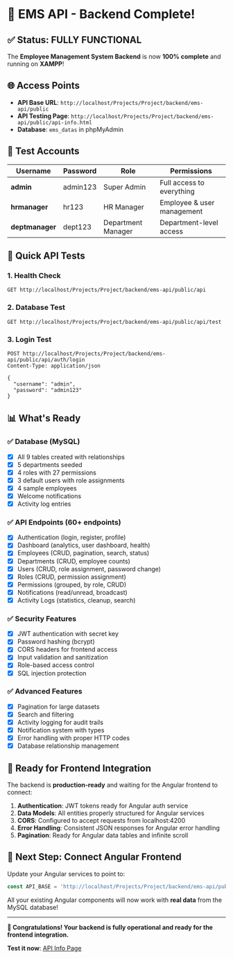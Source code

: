 # 🚀 EMS API - Backend Complete!

## ✅ Status: FULLY FUNCTIONAL

The **Employee Management System Backend** is now **100% complete** and running on **XAMPP**!

## 🌐 Access Points

- **API Base URL**: `http://localhost/Projects/Project/backend/ems-api/public`
- **API Testing Page**: `http://localhost/Projects/Project/backend/ems-api/public/api-info.html`
- **Database**: `ems_datas` in phpMyAdmin

## 🔐 Test Accounts

| Username | Password | Role | Permissions |
|----------|----------|------|-------------|
| **admin** | admin123 | Super Admin | Full access to everything |
| **hrmanager** | hr123 | HR Manager | Employee & user management |
| **deptmanager** | dept123 | Department Manager | Department-level access |

## 🧪 Quick API Tests

### 1. Health Check
```
GET http://localhost/Projects/Project/backend/ems-api/public/api
```

### 2. Database Test  
```
GET http://localhost/Projects/Project/backend/ems-api/public/api/test
```

### 3. Login Test
```
POST http://localhost/Projects/Project/backend/ems-api/public/api/auth/login
Content-Type: application/json

{
  "username": "admin",
  "password": "admin123"
}
```

## 📊 What's Ready

### ✅ Database (MySQL)
- [x] All 9 tables created with relationships
- [x] 5 departments seeded
- [x] 4 roles with 27 permissions  
- [x] 3 default users with role assignments
- [x] 4 sample employees
- [x] Welcome notifications
- [x] Activity log entries

### ✅ API Endpoints (60+ endpoints)
- [x] Authentication (login, register, profile)
- [x] Dashboard (analytics, user dashboard, health)
- [x] Employees (CRUD, pagination, search, status)
- [x] Departments (CRUD, employee counts)
- [x] Users (CRUD, role assignment, password change)
- [x] Roles (CRUD, permission assignment)
- [x] Permissions (grouped, by role, CRUD)
- [x] Notifications (read/unread, broadcast)
- [x] Activity Logs (statistics, cleanup, search)

### ✅ Security Features
- [x] JWT authentication with secret key
- [x] Password hashing (bcrypt)
- [x] CORS headers for frontend access
- [x] Input validation and sanitization
- [x] Role-based access control
- [x] SQL injection protection

### ✅ Advanced Features
- [x] Pagination for large datasets
- [x] Search and filtering
- [x] Activity logging for audit trails
- [x] Notification system with types
- [x] Error handling with proper HTTP codes
- [x] Database relationship management

## 🔄 Ready for Frontend Integration

The backend is **production-ready** and waiting for the Angular frontend to connect:

1. **Authentication**: JWT tokens ready for Angular auth service
2. **Data Models**: All entities properly structured for Angular services
3. **CORS**: Configured to accept requests from localhost:4200
4. **Error Handling**: Consistent JSON responses for Angular error handling
5. **Pagination**: Ready for Angular data tables and infinite scroll

## 🎯 Next Step: Connect Angular Frontend

Update your Angular services to point to:
```typescript
const API_BASE = 'http://localhost/Projects/Project/backend/ems-api/public/api';
```

All your existing Angular components will now work with **real data** from the MySQL database!

---

**🎉 Congratulations! Your backend is fully operational and ready for the frontend integration.**

**Test it now**: [API Info Page](http://localhost/Projects/Project/backend/ems-api/public/api-info.html)
